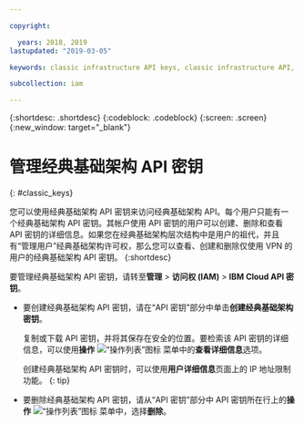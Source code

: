```yaml
---

copyright:

  years: 2018, 2019
lastupdated: "2019-03-05"

keywords: classic infrastructure API keys, classic infrastructure API, SoftLayer API key

subcollection: iam

---
```


{:shortdesc: .shortdesc}
{:codeblock: .codeblock}
{:screen: .screen}
{:new_window: target="_blank"}

# 管理经典基础架构 API 密钥
{: #classic_keys}

您可以使用经典基础架构 API 密钥来访问经典基础架构 API。每个用户只能有一个经典基础架构 API 密钥。其帐户使用 API 密钥的用户可以创建、删除和查看 API 密钥的详细信息。如果您在经典基础架构层次结构中是用户的祖代，并且有“管理用户”经典基础架构许可权，那么您可以查看、创建和删除仅使用 VPN 的用户的经典基础架构 API 密钥。
{:shortdesc}

要管理经典基础架构 API 密钥，请转至**管理** > **访问权 (IAM)** > **IBM Cloud API 密钥**。

  * 要创建经典基础架构 API 密钥，请在“API 密钥”部分中单击**创建经典基础架构密钥**。

     复制或下载 API 密钥，并将其保存在安全的位置。要检索该 API 密钥的详细信息，可以使用**操作** ![“操作列表”图标](../icons/action-menu-icon.svg) 菜单中的**查看详细信息**选项。

     创建经典基础架构 API 密钥时，可以使用**用户详细信息**页面上的 IP 地址限制功能。
     {: tip}

  * 要删除经典基础架构 API 密钥，请从“API 密钥”部分中 API 密钥所在行上的**操作** ![“操作列表”图标](../icons/action-menu-icon.svg) 菜单中，选择**删除**。
